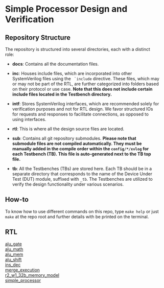 # Simple Processor Design and Verification

## Repository Structure
The repository is structured into several directories, each with a distinct role:

- **docs**: Contains all the documentation files.

- **inc**: Houses include files, which are incorporated into other SystemVerilog files using the ``` `include``` directive. These files, which may or may not be part of the RTL, are further categorized into folders based on their protocol or use case. **Note that this does not include certain include files located in the Testbench directory.**

- **intf**: Stores SystemVerilog interfaces, which are recommended solely for verification purposes and not for RTL design. We favor structured IOs for requests and responses to facilitate connections, as opposed to using interfaces.

- **rtl**: This is where all the design source files are located.

- **sub**: Contains all git repository submodules. **Please note that submodule files are not compiled automatically. They must be manually added in the compile order within the **`config/*/xvlog`** for each Testbench (TB). This file is auto-generated next to the TB top file.**

- **tb**: All the Testbenches (TBs) are stored here. Each TB should be in a separate directory that corresponds to the name of the Device Under Test (DUT) module, suffixed with `_tb`. The Testbenches are utilized to verify the design functionality under various scenarios.

## How-to
To know how to use different commands on this repo, type `make help` or just `make` at the repo root and further details with be printed on the terminal.

## RTL
[alu_gate ](./docs/rtl/alu_gate.md)<br>
[alu_math ](./docs/rtl/alu_math.md)<br>
[alu_mem ](./docs/rtl/alu_mem.md)<br>
[alu_shift ](./docs/rtl/alu_shift.md)<br>
[ins_dec ](./docs/rtl/ins_dec.md)<br>
[merge_execution ](./docs/rtl/merge_execution.md)<br>
[r2_w1_32b_memory_model ](./docs/rtl/r2_w1_32b_memory_model.md)<br>
[simple_processor ](./docs/rtl/simple_processor.md)<br>

